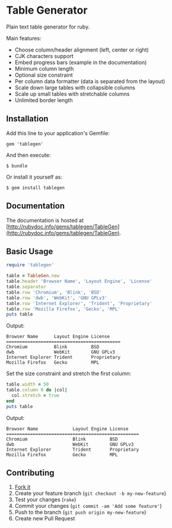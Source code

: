 # Table Generator

Plain text table generator for ruby.

Main features:

- Choose column/header alignment (left, center or right)
- CJK characters support
- Embed progress bars (example in the documentation)
- Minimum column length
- Optional size constraint
- Per column data formatter (data is separated from the layout)
- Scale down large tables with collapsible columns
- Scale up small tables with stretchable columns
- Unlimited border length

## Installation

Add this line to your application's Gemfile:

    gem 'tablegen'

And then execute:

    $ bundle

Or install it yourself as:

    $ gem install tablegen

## Documentation

The documentation is hosted at
[http://rubydoc.info/gems/tablegen/TableGen](http://rubydoc.info/gems/tablegen/TableGen).

## Basic Usage

```ruby
require 'tablegen'

table = TableGen.new
table.header 'Browser Name', 'Layout Engine', 'License'
table.separator
table.row 'Chromium', 'Blink', 'BSD'
table.row 'dwb', 'WebKit', 'GNU GPLv3'
table.row 'Internet Explorer', 'Trident', 'Proprietary'
table.row 'Mozilla Firefox', 'Gecko', 'MPL'
puts table
```

Output:

```text
Browser Name      Layout Engine License
===========================================
Chromium          Blink         BSD
dwb               WebKit        GNU GPLv3
Internet Explorer Trident       Proprietary
Mozilla Firefox   Gecko         MPL
```

Set the size constraint and stretch the first column:

```ruby
table.width = 50
table.column 0 do |col|
  col.stretch = true
end
puts table
```

Output:

```text
Browser Name             Layout Engine License
==================================================
Chromium                 Blink         BSD
dwb                      WebKit        GNU GPLv3
Internet Explorer        Trident       Proprietary
Mozilla Firefox          Gecko         MPL
```

## Contributing

1. [Fork it](https://bitbucket.org/cfi30/tablegen/fork)
2. Create your feature branch (`git checkout -b my-new-feature`)
3. Test your changes (`rake`)
4. Commit your changes (`git commit -am 'Add some feature'`)
5. Push to the branch (`git push origin my-new-feature`)
6. Create new Pull Request
